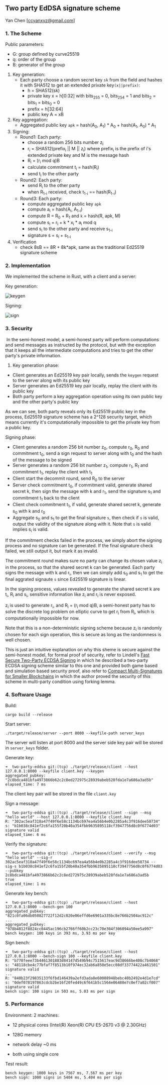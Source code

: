 ## Two party EdDSA signature scheme

Yan Chen [ccyanxyz@gmail.com]

### 1. The Scheme

Public parameters:

* G: group defined by curve25519
* q: order of the group
* B: generator of the group



1. Key generation:
   * Each party choose a random secret key `sk` from the field and hashes it with SHA512 to get an extended private key`(x||prefix)`:
     * h = SHA512(sk)
     * private key x = h[0:32] with bits<sub>255</sub> = 0, bits<sub>254</sub> = 1 and bits<sub>2</sub> = bits<sub>1</sub> = bits<sub>0</sub> = 0
     * prefix = h[32:64]
     * public key A = xB
2. Key aggregation:
   * Aggregated public key `apk` = hash(A<sub>0</sub>, A<sub>1</sub>) * A<sub>0</sub> + hash(A<sub>1</sub>, A<sub>0</sub>) * A<sub>1</sub>
3. Signing:
   * Round1: Each party:
     * choose a random 256 bits number z<sub>i</sub>
     * r<sub>i</sub> = SHA512(prefix<sub>i</sub> || M || z<sub>i</sub>) where prefix<sub>i</sub> is the prefix of i's extended private key and M is the message hash
     * R<sub>i</sub> = (r<sub>i</sub> mod q)B
     * calculate commitment t<sub>i</sub> = hash(R<sub>i</sub>)
     * send t<sub>i</sub> to the other party
   * Round2: Each party:
     * send R<sub>i</sub> to the other party
     * when R<sub>1-i</sub> received, check t<sub>1-i</sub> == hash(R<sub>1-i</sub>)
   * Round3: Each party:
     * compute aggregated public key `apk` 
     * compute a<sub>i</sub> = hash(A<sub>i</sub>, A<sub>1-i</sub>)
     * compute R = R<sub>0</sub> + R<sub>1</sub> and `k` = hash(R, apk, M)
     * compute s<sub>i</sub> = r<sub>i</sub> + k * x<sub>i</sub> * a<sub>i</sub> mod q
     * send s<sub>i</sub> to the other party and receive s<sub>1-i</sub>
     * signature s = s<sub>i</sub> + s<sub>1-i</sub>
4. Verification
   * check 8sB == 8R + 8k*apk, same as the traditional Ed25519 signature scheme

### 2. Implementation

We implemented the scheme in Rust, with a client and a server:

Key generation:

![keygen](./pics/keygen.png)

Signing:

![sign](./pics/sign.png)

### 3. Security

​	In the semi-honest model, a semi-honest party will perform computations and send messages as instructed by the protocol, but with the exception that it keeps all the intermediate computations and tries to get the other party's private information.

1. Key generation phase: 

* Client generates an Ed25519 key pair locally, sends the `keygen` request to the server along with its public key
* Server generates an Ed25519 key pair locally, replay the client with its public key
* Both party perform a key aggregation operation using its own public key and the other party's public key

As we can see, both party reveals only its Ed25519 public key in the process, Ed25519 signature scheme has a 2^128 security target, which means currently it's computationally impossible to get the private key from a public key.

Signing phase:

* Client generates a random 256 bit number z<sub>0</sub>, compute r<sub>0</sub>, R<sub>0</sub> and commitment t<sub>0</sub>, send a sign request to server along with t<sub>0</sub> and the hash of the message to be signed
* Server generates a random 256 bit number z<sub>1</sub>, compute r<sub>1</sub>, R<sub>1</sub> and commitment t<sub>1</sub>, replay the client with t<sub>1</sub>
* Client start the decommit round, send R<sub>0</sub> to the server
* Server check commitment t<sub>0</sub>, if commitment valid, generate shared secret k, then sign the message with k and r<sub>1</sub>, send the signature s<sub>1</sub> and commitment t<sub>1</sub> back to the client
* Client check commitment t<sub>1</sub>, if valid, generate shared secret k, generate s<sub>0</sub> with k and r<sub>0</sub>
* Aggregate s<sub>0</sub> and s<sub>1</sub> to get the final signature `s`, then check if `s` is valid, output the validity of the signature along with it. Note that `s` is valid implies s<sub>i</sub> is valid.

If the commitment checks failed in the process, we simply abort the signing process and no signature can be generated. If the final signature check failed, we still output it, but mark it as invalid.

The commitment round makes sure no party can change its chosen value z<sub>i</sub> in the process, so that the shared secret k can be generated. Each party signs the message with k and r<sub>i</sub>, then we can simply add s<sub>0</sub> and s<sub>1</sub> to get the final aggrated signaute `s` since Ed25519 signature is linear.

In the signing process, values revealed to generate the shared secret k are t<sub>i</sub>, R<sub>i</sub> and s<sub>i</sub>, sensitive information like z<sub>i</sub> and r<sub>i</sub> is never exposed.

z<sub>i</sub> is used to generate r<sub>i</sub>, and R<sub>i</sub> = (r<sub>i</sub> mod q)B, a semi-honest party has to solve the discrete log problem on elliptic curve to get r<sub>i</sub> from R<sub>i</sub>, which is computationally impossible for now. 

Note that this is a non-deterministic signing scheme because z<sub>i</sub> is randomly chosen for each sign operation, this is secure as long as the randomness is well chosen.

This is just an intuitive explanation on why this sheme is secure against the semi-honest model, for formal proof of security, refer to Lindell's [Fast Secure Two-Party ECDSA Signing](https://eprint.iacr.org/2017/552.pdf) in which he described a two-party ECDSA signing scheme similar to this one and provided both game based and simulation based security proof, also refer to [Compact Multi-Signatures for Smaller Blockchains](https://eprint.iacr.org/2018/483.pdf) in which the author proved the security of this scheme in multi-party condition using forking lemma.

### 4. Software Usage

Build:

```
cargo build --release
```

Start server:

```
./target/release/server --port 8000 --keyfile-path server_keys
```

The server will listen at port 8000 and the server side key pair will be stored in `server_keys` folder.

Generate key:

```
➜  two-party-eddsa git:(tcp) ./target/release/client --host 127.0.0.1:8000 --keyfile client.key --keygen
aggregated_pubkey: "2c8bdca481bfa4973866b62c2c8ed272975c28939abeb528fda1e7a686a3ad5b"
elapsed_time: 7 ms
```

The client key pair will be stored in the file `client.key`

Sign a message:

```
➜  two-party-eddsa git:(tcp) ./target/release/client --sign --msg "hello world" --host 127.0.0.1:8000 --keyfile client.key
R: "302ac5eaf318a47f49f6e58c1134bc697ea4a56b4e0b2285a4c3f916dee58734"
s: "b1b038c841ef2c6fa155f20b40a354fbb9635895118cf3947756d8c0f6774d03"
signature valid
elapsed_time: 6 ms
```

Verify the signature:

```
➜  two-party-eddsa git:(tcp) ./target/release/client --verify --msg "hello world" --sig-r 302ac5eaf318a47f49f6e58c1134bc697ea4a56b4e0b2285a4c3f916dee58734 --sig-s b1b038c841ef2c6fa155f20b40a354fbb9635895118cf3947756d8c0f6774d03 --pubkey 2c8bdca481bfa4973866b62c2c8ed272975c28939abeb528fda1e7a686a3ad5b
true
elapsed_time: 1 ms
```

Generate key bench:

```
➜  two-party-eddsa git:(tcp) ./target/release/client --host 127.0.0.1:8000 --bench-gen 100
aggregated_pubkey: "821c0fa06db050827722f12d2c020e06effd6e6901a335bc8e766b2504ac912c"
...
aggregated_pubkey: "978b4812f8824cc0445ac196cb2766ff60b2cc23c70e304f306094a50ee5a997"
bench keygen: 100 keys in 393 ms, 3.93 ms per key
```

Sign bench:

```
➜  two-party-eddsa git:(tcp) ./target/release/client --host 127.0.0.1:8000 --bench-sign 100 --keyfile client.key
R: "b770feee73b4461301883d84147d549b94c7515617eac9d38666be408c7b4068"
s: "48118cbe4c77bfaf7f8513b10f974ec32ab6a850e5ecc08df33774422a461501"
signature valid
...
R: "840b23f29835133f6fbd146439a2efd3ada8e60008948bebc40b2492e4d1e7cd"
s: "0def078197863cdcb2be16f20fed49c6f641b5c1564e06480e7c0ef7a02cf007"
signature valid
bench sign: 100 signs in 503 ms, 5.03 ms per sign
```

### 5. Performance

Environment: 2 machines:

* 12 physical cores (Intel(R) Xeon(R) CPU E5-2670 v3 @ 2.30GHz)

* 128G memory
* network delay ~0 ms
* both using single core

Test result:

```
bench keygen: 1000 keys in 7567 ms, 7.567 ms per key
bench sign: 1000 signs in 5404 ms, 5.404 ms per sign
```



